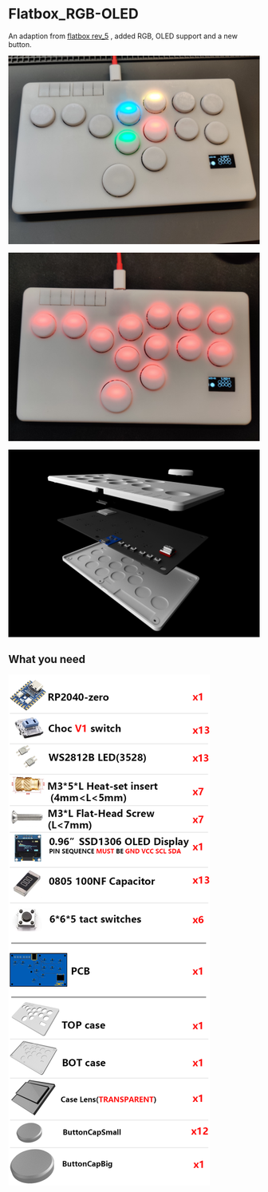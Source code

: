 # Flatbox_RGB-OLED

An adaption from [flatbox rev_5](https://github.com/Xchiliarch/flatbox_RGB-OLED/tree/master/hardware-rev5) , added RGB, OLED support and a new button.

![pic](./img/actual.jpg)

![actual2](./img/photo2.jpg)

![render](./img/render.png)

## What you need

![BOM](./img/BOM.png)
